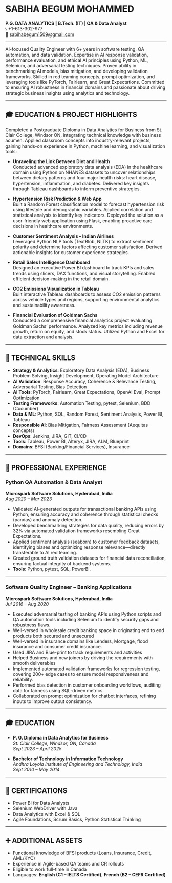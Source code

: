 # SABIHA BEGUM MOHAMMED

**P.G. DATA ANALYTICS | B.Tech. (IT) | QA & Data Analyst**  
📞 +1-613-302-977  
📧 sabihabegum1509@gmail.com  


---

AI-focused Quality Engineer with 6+ years in software testing, QA automation, and data validation. Expertise in AI response validation, performance evaluation, and ethical AI principles using Python, ML, Selenium, and adversarial testing techniques. Proven ability in benchmarking AI models, bias mitigation, and developing validation frameworks. Skilled in red teaming concepts, prompt optimization, and leveraging tools like PyTorch, Fairlearn, and Great Expectations. Committed to ensuring AI robustness in financial domains and passionate about driving strategic business insights using analytics and technology.

---

## 🎓 EDUCATION & PROJECT HIGHLIGHTS

Completed a Postgraduate Diploma in Data Analytics for Business from St. Clair College, Windsor ON, integrating technical knowledge with business acumen. Applied classroom concepts into industry-relevant projects, gaining hands-on experience in Python, machine learning, and visualization tools:

- **Unraveling the Link Between Diet and Health**  
  Conducted advanced exploratory data analysis (EDA) in the healthcare domain using Python on NHANES datasets to uncover relationships between dietary patterns and four major health risks: heart disease, hypertension, inflammation, and diabetes. Delivered key insights through Tableau dashboards to inform preventive strategies.

- **Hypertension Risk Prediction & Web App**  
  Built a Random Forest classification model to forecast hypertension risk using lifestyle and demographic variables. Applied correlation and statistical analysis to identify key indicators. Deployed the solution as a user-friendly web application using Flask, enabling proactive care decisions in healthcare environments.

- **Customer Sentiment Analysis – Indian Airlines**  
  Leveraged Python NLP tools (TextBlob, NLTK) to extract sentiment polarity and determine factors affecting customer satisfaction. Derived actionable insights for customer experience strategies.

- **Retail Sales Intelligence Dashboard**  
  Designed an executive Power BI dashboard to track KPIs and sales trends using slicers, DAX functions, and visual storytelling. Enabled efficient decision-making in the retail domain.

- **CO2 Emissions Visualization in Tableau**  
  Built interactive Tableau dashboards to assess CO2 emission patterns across vehicle types and regions, supporting environmental analytics and sustainability awareness.

- **Financial Evaluation of Goldman Sachs**  
  Conducted a comprehensive financial analytics project evaluating Goldman Sachs’ performance. Analyzed key metrics including revenue growth, return on equity, and stock status. Utilized Python and Excel for data extraction and analysis.

---

## 🧰 TECHNICAL SKILLS

- **Strategy & Analytics**: Exploratory Data Analysis (EDA), Business Problem Solving, Insight Development, Operating Model Architecture  
- **AI Validation**: Response Accuracy, Coherence & Relevance Testing, Adversarial Testing, Bias Detection  
- **AI Tools**: PyTorch, Fairlearn, Great Expectations, OpenAI Eval, Prompt Optimization  
- **Testing Frameworks**: Automation Testing, pytest, Selenium, BDD (Cucumber)  
- **Data & ML**: Python, SQL, Random Forest, Sentiment Analysis, Power BI, Tableau  
- **Responsible AI**: Bias Mitigation, Fairness Assessment (Aequitas concepts)  
- **DevOps**: Jenkins, JIRA, GIT, CI/CD  
- **Tools**: Tableau, Power BI, Alteryx, JIRA, ALM, Blueprint  
- **Domains**: BFSI (Banking/Financial Services), Insurance

---

## 💼 PROFESSIONAL EXPERIENCE

### **Python QA Automation & Data Analyst**  
**Microspark Software Solutions, Hyderabad, India**  
*Aug 2020 – Mar 2023*

- Validated AI-generated outputs for transactional banking APIs using Python, ensuring accuracy and coherence through statistical checks (pandas) and anomaly detection.  
- Developed benchmarking strategies for data quality, reducing errors by 32% via automated validation frameworks resembling Great Expectations.  
- Applied sentiment analysis (seaborn) to customer feedback datasets, identifying biases and optimizing response relevance—directly transferable to AI red teaming.  
- Created ground truth validation datasets for financial data reconciliation, ensuring factual integrity of backend systems.  
- **Tools**: Python, pytest, SQL, PowerBI.

---

### **Software Quality Engineer – Banking Applications**  
**Microspark Software Solutions, Hyderabad, India**  
*Jul 2016 – Aug 2020*

- Executed adversarial testing of banking APIs using Python scripts and QA automation tools including Selenium to identify security gaps and robustness flaws.  
- Well-versed in wholesale credit banking space in originating end to end products both secured and unsecured  
- Well-versed in insurance domains like Lenders, Mortgage, flood insurance and consumer credit insurance.  
- Used JIRA and Blue-print to track requirements and activities  
- Helped Business and new joiners by driving the requirements with smooth deliverables  
- Implemented automated validation frameworks for regression testing, covering 200+ edge cases to ensure model responsiveness and reliability.  
- Performed bias detection in customer onboarding workflows, auditing data for fairness using SQL-driven metrics.  
- Collaborated on prompt optimization for chatbot interfaces, refining inputs to improve output consistency.

---

## 🎓 EDUCATION

- **P. G. Diploma in Data Analytics for Business**  
  *St. Clair College, Windsor, ON, Canada*  
  *Sept 2023 – April 2025*

- **Bachelor of Technology in Information Technology**  
  *Andhra Loyola Institute of Engineering and Technology, India*  
  *Sept 2010 – May 2014*

---

## 📜 CERTIFICATIONS

- Power BI for Data Analysts  
- Selenium WebDriver with Java  
- Data Analytics with Excel & SQL  
- Agile Foundations, Scrum Basics, Python Statistical Thinking

---

## ➕ ADDITIONAL ASSETS

- Functional knowledge of BFSI products (Loans, Insurance, Credit, AML/KYC)  
- Experience in Agile-based QA teams and CR rollouts  
- Eligible to work full-time in Canada  
- Languages: **English (C1 – IELTS Certified)**, **French (B2 – CEFR Certified)**
